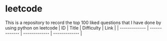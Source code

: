 # leetcode
This is a repository to record the top 100 liked questions that I have done by using python on leetcode
| ID | Title | Difficulty | Link |
| ------------- | ------------- | ------------- | ------------- |
